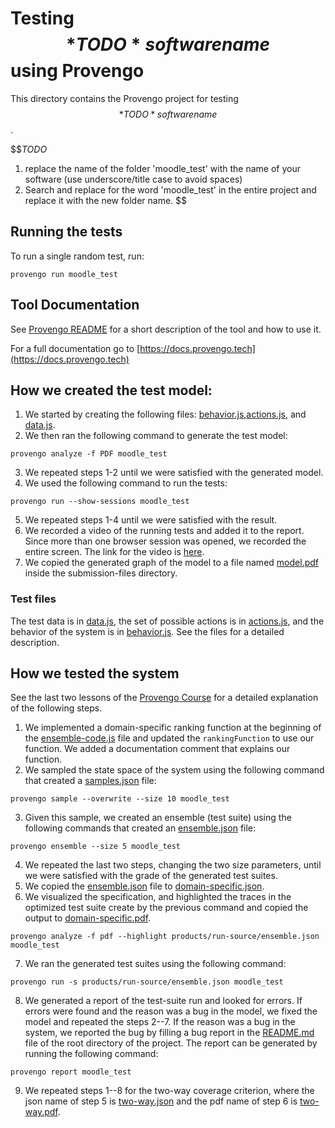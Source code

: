# Testing $$*TODO* software name$$ using Provengo
This directory contains the Provengo project for testing $$*TODO* software name$$.

$$*TODO* 
1. replace the name of the folder 'moodle_test' with the name of your software (use underscore/title case to avoid spaces)
2. Search and replace for the word 'moodle_test' in the entire project and replace it with the new folder name. 
$$

## Running the tests
To run a single random test, run:
```shell 
provengo run moodle_test
```

## Tool Documentation
See [Provengo README](moodle_test/README.md) for a short description of the tool and how to use it.

For a full documentation go to [https://docs.provengo.tech](https://docs.provengo.tech)

## How we created the test model:
1. We started by creating the following files: [behavior.js](moodle_test/spec/js/behavior.js),[actions.js](moodle_test/spec/js/actions.js), and [data.js](moodle_test/data/data.js).
2. We then ran the following command to generate the test model:
```shell
provengo analyze -f PDF moodle_test   
```
3. We repeated steps 1-2 until we were satisfied with the generated model.
4. We used the following command to run the tests:
```shell
provengo run --show-sessions moodle_test
```
5. We repeated steps 1-4 until we were satisfied with the result.
6. We recorded a video of the running tests and added it to the report. Since more than one browser session was opened, we recorded the entire screen. The link for the video is [here](https://youtu.be/qdUjOpwknaE).
7. We copied the generated graph of the model to a file named [model.pdf](submission-files/model.pdf) inside the submission-files directory.

### Test files
The test data is in [data.js](moodle_test/data/data.js), the set of possible actions is in [actions.js](moodle_test/spec/js/actions.js), and the behavior of the system is in [behavior.js](moodle_test/spec/js/behavior.js).
See the files for a detailed description.

## How we tested the system
See the last two lessons of the [Provengo Course](https://provengo.github.io/Course/Online%20Course/0.9.5/index.html) for a detailed explanation of the following steps.

1. We implemented a domain-specific ranking function at the beginning of the [ensemble-code.js](moodle_test/meta-spec/ensemble-code.js) file and updated the `rankingFunction` to use our function. We added a documentation comment that explains our function.
2. We sampled the state space of the system using the following command that created a [samples.json](moodle_test/products/run-source/samples.json) file:
```shell
provengo sample --overwrite --size 10 moodle_test
```
3. Given this sample, we created an ensemble (test suite) using the following commands that created an [ensemble.json](moodle_test/products/run-source/ensemble.json) file:
```shell
provengo ensemble --size 5 moodle_test
```
4. We repeated the last two steps, changing the two size parameters, until we were satisfied with the grade of the generated test suites.
5. We copied the [ensemble.json](moodle_test/products/run-source/ensemble.json) file to [domain-specific.json](submission-files/domain-specific.json).
6. We visualized the specification, and highlighted the traces in the optimized test suite create by the previous command and copied the output to [domain-specific.pdf](submission-files/domain-specific.pdf).
```shell
provengo analyze -f pdf --highlight products/run-source/ensemble.json moodle_test
```
7. We ran the generated test suites using the following command:
```shell
provengo run -s products/run-source/ensemble.json moodle_test 
```
8. We generated a report of the test-suite run and looked for errors. If errors were found and the reason was a bug in the model, we fixed the model and repeated the steps 2--7. If the reason was a bug in the system, we reported the bug by filling a bug report in the [README.md](../README.md) file of the root directory of the project. The report can be generated by running the following command:
```shell
provengo report moodle_test
```
9. We repeated steps 1--8 for the two-way coverage criterion, where the json name of step 5 is [two-way.json](submission-files/two-way.json) and the pdf name of step 6 is [two-way.pdf](submission-files/two-way.pdf).
